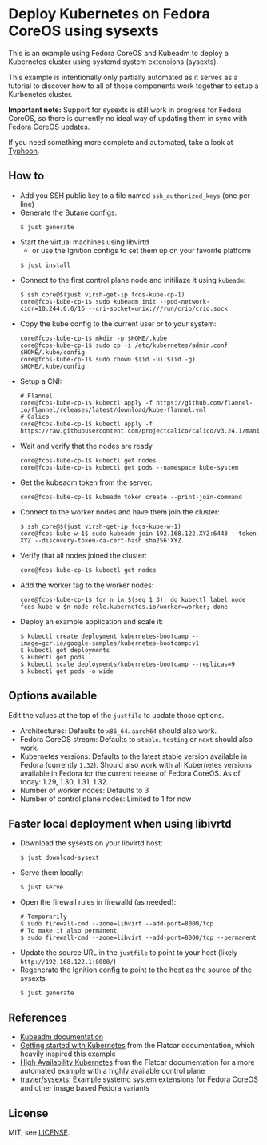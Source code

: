 # Deploy Kubernetes on Fedora CoreOS using sysexts

This is an example using Fedora CoreOS and Kubeadm to deploy a Kubernetes
cluster using systemd system extensions (sysexts).

This example is intentionally only partially automated as it serves as a
tutorial to discover how to all of those components work together to setup a
Kurbenetes cluster.

**Important note:** Support for sysexts is still work in progress for Fedora
CoreOS, so there is currently no ideal way of updating them in sync with Fedora
CoreOS updates.

If you need something more complete and automated, take a look at
[Typhoon](https://typhoon.psdn.io/).

## How to

- Add you SSH public key to a file named `ssh_authorized_keys` (one per line)
- Generate the Butane configs:
  ```
  $ just generate
  ```
- Start the virtual machines using libvirtd
  - or use the Ignition configs to set them up on your favorite platform
  ```
  $ just install
  ```
- Connect to the first control plane node and initiliaze it using `kubeadm`:
  ```
  $ ssh core@$(just virsh-get-ip fcos-kube-cp-1)
  core@fcos-kube-cp-1$ sudo kubeadm init --pod-network-cidr=10.244.0.0/16 --cri-socket=unix:///run/crio/crio.sock
  ```
- Copy the kube config to the current user or to your system:
  ```
  core@fcos-kube-cp-1$ mkdir -p $HOME/.kube
  core@fcos-kube-cp-1$ sudo cp -i /etc/kubernetes/admin.conf $HOME/.kube/config
  core@fcos-kube-cp-1$ sudo chown $(id -u):$(id -g) $HOME/.kube/config
  ```
- Setup a CNI:
  ```
  # Flannel
  core@fcos-kube-cp-1$ kubectl apply -f https://github.com/flannel-io/flannel/releases/latest/download/kube-flannel.yml
  # Calico
  core@fcos-kube-cp-1$ kubectl apply -f https://raw.githubusercontent.com/projectcalico/calico/v3.24.1/manifests/calico.yaml
  ```
- Wait and verify that the nodes are ready
  ```
  core@fcos-kube-cp-1$ kubectl get nodes
  core@fcos-kube-cp-1$ kubectl get pods --namespace kube-system
  ```
- Get the kubeadm token from the server:
  ```
  core@fcos-kube-cp-1$ kubeadm token create --print-join-command
  ```
- Connect to the worker nodes and have them join the cluster:
  ```
  $ ssh core@$(just virsh-get-ip fcos-kube-w-1)
  core@fcos-kube-w-1$ sudo kubeadm join 192.168.122.XYZ:6443 --token XYZ --discovery-token-ca-cert-hash sha256:XYZ
  ```
- Verify that all nodes joined the cluster:
  ```
  core@fcos-kube-cp-1$ kubectl get nodes
  ```
- Add the worker tag to the worker nodes:
  ```
  core@fcos-kube-cp-1$ for n in $(seq 1 3); do kubectl label node fcos-kube-w-$n node-role.kubernetes.io/worker=worker; done
  ```
- Deploy an example application and scale it:
  ```
  $ kubectl create deployment kubernetes-bootcamp --image=gcr.io/google-samples/kubernetes-bootcamp:v1
  $ kubectl get deployments
  $ kubectl get pods
  $ kubectl scale deployments/kubernetes-bootcamp --replicas=9
  $ kubectl get pods -o wide
  ```

## Options available

Edit the values at the top of the `justfile` to update those options.

- Architectures: Defaults to `x86_64`. `aarch64` should also work.
- Fedora CoreOS stream: Defaults to `stable`. `testing` or `next` should also
  work.
- Kubernetes versions: Defaults to the latest stable version available in
  Fedora (currently `1.32`). Should also work with all Kubernetes versions
  available in Fedora for the current release of Fedora CoreOS. As of today:
  1.29, 1.30, 1.31, 1.32.
- Number of worker nodes: Defaults to 3
- Number of control plane nodes: Limited to 1 for now

## Faster local deployment when using libivrtd

- Download the sysexts on your libvirtd host:
  ```
  $ just download-sysext
  ```
- Serve them locally:
  ```
  $ just serve
  ```
- Open the firewall rules in firewalld (as needed):
  ```
  # Temporarily
  $ sudo firewall-cmd --zone=libvirt --add-port=8000/tcp
  # To make it also permanent
  $ sudo firewall-cmd --zone=libvirt --add-port=8000/tcp --permanent
  ```
- Update the source URL in the `justfile` to point to your host (likely
  `http://192.168.122.1:8000/`)
- Regenerate the Ignition config to point to the host as the source of the
  sysexts
  ```
  $ just generate
  ```

## References

- [Kubeadm documentation](https://kubernetes.io/docs/setup/production-environment/tools/kubeadm/create-cluster-kubeadm/)
- [Getting started with Kubernetes](https://www.flatcar.org/docs/latest/container-runtimes/getting-started-with-kubernetes/)
  from the Flatcar documentation, which heavily inspired this example
- [High Availability Kubernetes](https://www.flatcar.org/docs/latest/container-runtimes/high-availability-kubernetes/)
  from the Flatcar documentation for a more automated example with a highly
  available control plane
- [travier/sysexts](https://github.com/travier/fedora-sysexts): Example systemd
  system extensions for Fedora CoreOS and other image based Fedora variants

## License

MIT, see [LICENSE](LICENSE).
